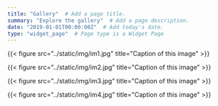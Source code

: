 ```yaml
---
title: "Gallery"  # Add a page title.
summary: "Explore the gallery"  # Add a page description.
date: "2019-01-01T00:00:00Z"  # Add today's date.
type: "widget_page"  # Page type is a Widget Page
---
```



{{< figure src="../static/img/im1.jpg" title="Caption of this image" >}}

{{< figure src="../static/img/im2.jpg" title="Caption of this image" >}}

{{< figure src="../static/img/im3.jpg" title="Caption of this image" >}}

{{< figure src="../static/img/im4.jpg" title="Caption of this image" >}}
